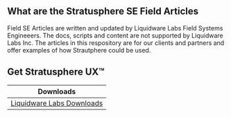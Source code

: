 What are the Stratusphere SE Field Articles
--------------
Field SE Articles are written and updated by Liquidware Labs Field Systems Engineeers. The docs, scripts and content are not supported by Liquidware Labs Inc. The articles in this respository are for our clients and partners and offer examples of how Strautphere could be used.
   

[getting started]: https://liquidwarelabs.zendesk.com/hc/en-us/articles/210641983-Stratusphere-UX-Documentation
[Video Training]: http://training.liquidwarelabs.com/products/stratusphere

Get Stratusphere UX™
--------------


| Downloads              |
| ---------------------- |
| [Liquidware Labs Downloads][Downloads]   |


[Downloads]: http://www.liquidwarelabs.com/download
[logo]: https://avatars3.githubusercontent.com/u/24906944?v=3&s=200


